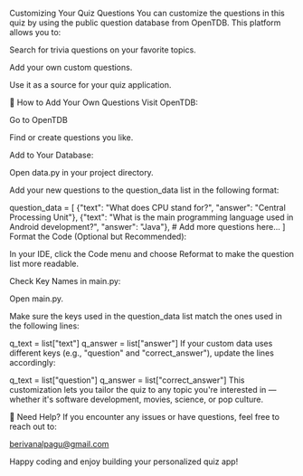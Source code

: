 Customizing Your Quiz Questions
You can customize the questions in this quiz by using the public question database from OpenTDB. This platform allows you to:

Search for trivia questions on your favorite topics.

Add your own custom questions.

Use it as a source for your quiz application.

🔧 How to Add Your Own Questions
Visit OpenTDB:

Go to OpenTDB

Find or create questions you like.

Add to Your Database:

Open data.py in your project directory.

Add your new questions to the question_data list in the following format:

question_data = [
    {"text": "What does CPU stand for?", "answer": "Central Processing Unit"},
    {"text": "What is the main programming language used in Android development?", "answer": "Java"},
    # Add more questions here...
]
Format the Code (Optional but Recommended):

In your IDE, click the Code menu and choose Reformat to make the question list more readable.

Check Key Names in main.py:

Open main.py.

Make sure the keys used in the question_data list match the ones used in the following lines:

q_text = list["text"]
q_answer = list["answer"]
If your custom data uses different keys (e.g., "question" and "correct_answer"), update the lines accordingly:

q_text = list["question"]
q_answer = list["correct_answer"]
This customization lets you tailor the quiz to any topic you're interested in — whether it's software development, movies, science, or pop culture.

📧 Need Help?
If you encounter any issues or have questions, feel free to reach out to:

berivanalpagu@gmail.com

Happy coding and enjoy building your personalized quiz app!

